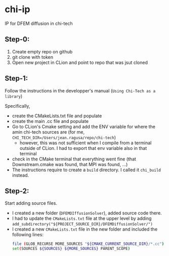 # chi-ip
IP for DFEM diffusion in chi-tech


## Step-0:

1. Create empty repo on github
2. git clone with token
3. Open new project in CLion and point to repo that was jsut cloned

## Step-1:
Follow the instructions in the developper's manual (```Using Chi-Tech as a library```)

Specifically,
- create the CMakeLists.txt file and populate
- create the main .cc file and populate
- Go to CLion's Cmake setting and add the ENV variable for where the amin chi-tech sources are (for me, ```CHI_TECH_DIR=/Users/jean.ragusa/repo/chi-tech```)
   - however, this was not sufficient when I compile from a terminal outside of CLion. I had to export that env variable also in that terminal
- check in the CMake terminal that everything went fine (that Downstream.cmake was found, that MPI was found, ...)
- The instructions require to create a ```build``` directory. I called it ```chi_build``` instead.
## Step-2:

Start adding source files.
- I created a new folder (```DFEMDIffusionSolver```), added source code there.
- I had to update the ```CMakeLists.txt``` file at the upper level by adding ```add_subdirectory("${PROJECT_SOURCE_DIR}/DFEMDiffusionSolver/")```
- I created a new ```CMakeLists.txt``` file in the new folder and included the following lines:
   ```bash
   file (GLOB_RECURSE MORE_SOURCES "${CMAKE_CURRENT_SOURCE_DIR}/*.cc")
   set(SOURCES ${SOURCES} ${MORE_SOURCES} PARENT_SCOPE) 
   ```


